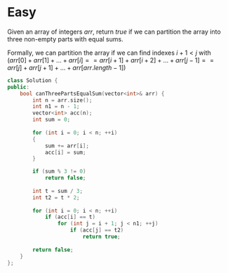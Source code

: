# Easy

Given an array of integers $arr$, return $true$ if we can partition the array into three non-empty parts with equal sums.

Formally, we can partition the array if we can find indexes $i + 1 < j$ with $(arr[0] + arr[1] + ... + arr[i] == arr[i + 1] + arr[i + 2] + ... + arr[j - 1] == arr[j] + arr[j + 1] + ... + arr[arr.length - 1])$

```cpp
class Solution {
public:
    bool canThreePartsEqualSum(vector<int>& arr) {
        int n = arr.size();
        int n1 = n - 1;
        vector<int> acc(n);
        int sum = 0;
        
        for (int i = 0; i < n; ++i)
        {
            sum += arr[i];
            acc[i] = sum;
        }

        if (sum % 3 != 0)
            return false;
        
        int t = sum / 3;
        int t2 = t * 2;
        
        for (int i = 0; i < n; ++i)
            if (acc[i] == t)
                for (int j = i + 1; j < n1; ++j)
                    if (acc[j] == t2)
                        return true;
        
        return false;
    }
};
```
